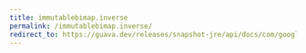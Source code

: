 ```yaml
---
title: immutablebimap.inverse
permalink: /immutablebimap.inverse/
redirect_to: https://guava.dev/releases/snapshot-jre/api/docs/com/google/common/collect/ImmutableBiMap.html#inverse--
---
```

